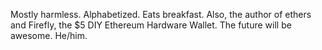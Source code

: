 Mostly harmless. Alphabetized. Eats breakfast. Also, the author of ethers and Firefly, the $5 DIY Ethereum Hardware Wallet. The future will be awesome. He/him.